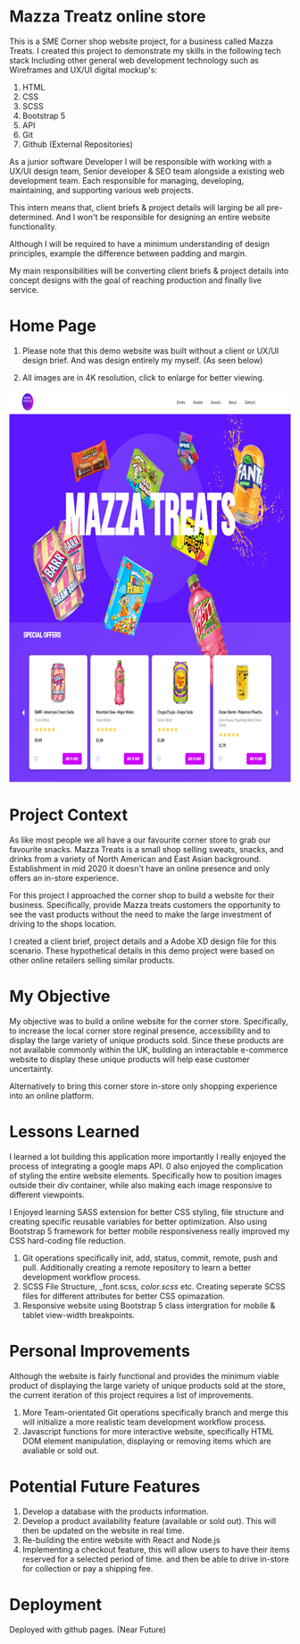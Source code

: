# Mazza Treatz online store
This is a SME Corner shop website project, for a business called Mazza Treats. I created this project to demonstrate my skills in the following tech stack Including other general web development technology such as Wireframes and UX/UI digital mockup's:

1. HTML
2. CSS
3. SCSS
4. Bootstrap 5
5. API
7. Git
8. Github (External Repositories)

As a junior software Developer I will be responsible with working with a UX/UI design team, Senior developer & SEO team alongside a existing web development team. Each responsible for managing, developing, maintaining, and supporting various web projects.

This intern means that, client briefs & project details will larging be all pre-determined. And I won't be responsible for designing an entire website functionality.

Although I will be required to have a minimum understanding of design principles, example the difference between padding and margin.

My main responsibilities will be converting client briefs & project details into concept designs with the goal of reaching production and finally live service.

# Home Page

1. Please note that this demo website was built without a client or UX/UI design brief. And was design entirely my myself. (As seen below)

2. All images are in 4K resolution, click to enlarge for better viewing.

<img src="src/img/Mazza%20Treats%20screenshot.png" width="100%" height="700px">

# Project Context

As like most people we all have a our favourite corner store to grab our favourite snacks. Mazza Treats is a small shop selling sweats, snacks, and drinks from a variety of North American and East Asian background. Establishment in mid 2020 it doesn't have an online presence and only offers an in-store experience.

For this project I approached the corner shop to build a website for their business. Specifically, provide Mazza treats customers the opportunity to see the vast products without the need to make the large investment of driving to the shops location.

I created a client brief, project details and a Adobe XD design file for this scenario. These hypothetical details in this demo project were based on other online retailers selling similar products.

# My Objective
My objective was to build a online website for the corner store. Specifically, to increase the local corner store reginal presence, accessibility and to display the large variety of unique products sold. Since these products are not available commonly within the UK, building an interactable e-commerce website to display these unique products will help ease customer uncertainty.

Alternatively to bring this corner store in-store only shopping experience into an online platform.    

# Lessons Learned
I learned a lot building this application more importantly I really enjoyed the process of integrating a google maps API. 0
also enjoyed the complication of styling the entire website elements. Specifically how to position images outside their div container, while also making each image responsive to different viewpoints.

I Enjoyed learning SASS extension for better CSS styling, file structure and creating specific reusable variables for better optimization. Also using Bootstrap 5 framework for better mobile responsiveness really improved my CSS hard-coding file reduction.

1. Git operations specifically init, add, status, commit, remote, push and pull. Additionally creating a remote repository to learn a better development workflow process.
2. SCSS File Structure, _font.scss, _color.scss_ etc. Creating seperate SCSS files for different attributes for better CSS opimazation.
3. Responsive website using Bootstrap 5 class intergration for mobile & tablet view-width breakpoints. 

# Personal Improvements
Although the website is fairly functional and provides the minimum viable product of displaying the large variety of unique products sold at the store, the current iteration of this project requires a list of improvements.

1. More Team-orientated Git operations specifically branch and merge this will initialize a more realistic team development workflow process.
2. Javascript functions for more interactive website, specifically HTML DOM element manipulation, displaying or removing items which are avaliable or sold out.

# Potential Future Features
1. Develop a database with the products information.
2. Develop a product availability feature (available or sold out). This will then be updated on the website in real time.
3. Re-building the entire website with React and Node.js
4. Implementing a checkout feature, this will allow users to have their items reserved for a selected period of time. and then be able to drive in-store for collection or pay a shipping fee.

# Deployment

Deployed with github pages. (Near Future)
